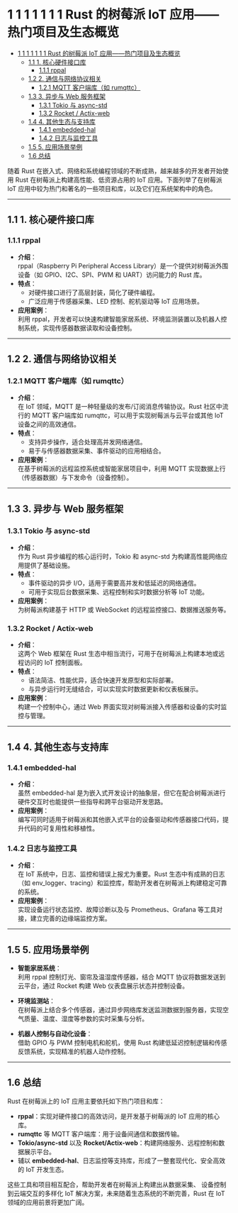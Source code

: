 # 1 1 1 1 1 1 1 Rust 的树莓派 IoT 应用——热门项目及生态概览

<!-- TOC START -->
- [1 1 1 1 1 1 1 Rust 的树莓派 IoT 应用——热门项目及生态概览](#1-1-1-1-1-1-1-rust-的树莓派-iot-应用——热门项目及生态概览)
  - [1.1 1. 核心硬件接口库](#1-核心硬件接口库)
    - [1.1.1 rppal](#rppal)
  - [1.2 2. 通信与网络协议相关](#2-通信与网络协议相关)
    - [1.2.1 MQTT 客户端库（如 rumqttc）](#mqtt-客户端库（如-rumqttc）)
  - [1.3 3. 异步与 Web 服务框架](#3-异步与-web-服务框架)
    - [1.3.1 Tokio 与 async-std](#tokio-与-async-std)
    - [1.3.2 Rocket / Actix-web](#rocket-actix-web)
  - [1.4 4. 其他生态与支持库](#4-其他生态与支持库)
    - [1.4.1 embedded-hal](#embedded-hal)
    - [1.4.2 日志与监控工具](#日志与监控工具)
  - [1.5 5. 应用场景举例](#5-应用场景举例)
  - [1.6 总结](#总结)
<!-- TOC END -->

随着 Rust 在嵌入式、网络和系统编程领域的不断成熟，越来越多的开发者开始使用 Rust 在树莓派上构建高性能、低资源占用的 IoT 应用。下面列举了在树莓派 IoT 应用中较为热门和著名的一些项目和库，以及它们在系统架构中的角色。

---

## 1.1 1. 核心硬件接口库

### 1.1.1 rppal

- **介绍**：  
  rppal（Raspberry Pi Peripheral Access Library）是一个提供对树莓派外围设备（如 GPIO、I2C、SPI、PWM 和 UART）访问能力的 Rust 库。  
- **特点**：  
  - 对硬件接口进行了高层封装，简化了硬件编程。  
  - 广泛应用于传感器采集、LED 控制、舵机驱动等 IoT 应用场景。  
- **应用案例**：  
  利用 rppal，开发者可以快速构建智能家居系统、环境监测装置以及机器人控制系统，实现传感器数据读取和设备控制。

---

## 1.2 2. 通信与网络协议相关

### 1.2.1 MQTT 客户端库（如 rumqttc）

- **介绍**：  
  在 IoT 领域，MQTT 是一种轻量级的发布/订阅消息传输协议。Rust 社区中流行的 MQTT 客户端库如 rumqttc，可以用于实现树莓派与云平台或其他 IoT 设备之间的高效通信。
- **特点**：  
  - 支持异步操作，适合处理高并发网络通信。  
  - 易于与传感器数据采集、事件驱动的应用相结合。
- **应用案例**：  
  在基于树莓派的远程监控系统或智能家居项目中，利用 MQTT 实现数据上行（传感器数据）与下发命令（设备控制）。

---

## 1.3 3. 异步与 Web 服务框架

### 1.3.1 Tokio 与 async-std

- **介绍**：  
  作为 Rust 异步编程的核心运行时，Tokio 和 async-std 为构建高性能网络应用提供了基础设施。  
- **特点**：  
  - 事件驱动的异步 I/O，适用于需要高并发和低延迟的网络通信。  
  - 可用于实现后台数据采集、远程控制和实时数据分析等 IoT 功能。
- **应用案例**：  
  为树莓派构建基于 HTTP 或 WebSocket 的远程监控接口、数据推送服务等。

### 1.3.2 Rocket / Actix-web

- **介绍**：  
  这两个 Web 框架在 Rust 生态中相当流行，可用于在树莓派上构建本地或远程访问的 IoT 控制面板。
- **特点**：  
  - 语法简洁、性能优异，适合快速开发原型和实际部署。  
  - 与异步运行时无缝结合，可以实现实时数据更新和仪表板展示。
- **应用案例**：  
  构建一个控制中心，通过 Web 界面实现对树莓派接入传感器和设备的实时监控与管理。

---

## 1.4 4. 其他生态与支持库

### 1.4.1 embedded-hal

- **介绍**：  
  虽然 embedded-hal 是为嵌入式开发设计的抽象层，但它在配合树莓派进行硬件交互时也能提供一些指导和跨平台驱动开发思路。
- **应用案例**：  
  编写可同时适用于树莓派和其他嵌入式平台的设备驱动和传感器接口代码，提升代码的可复用性和移植性。

### 1.4.2 日志与监控工具

- **介绍**：  
  在 IoT 系统中，日志、监控和错误上报尤为重要。Rust 生态中有成熟的日志（如 env_logger、tracing）和监控库，帮助开发者在树莓派上构建稳定可靠的系统。
- **应用案例**：  
  实现设备运行状态监控、故障诊断以及与 Prometheus、Grafana 等工具对接，建立完善的边缘端监控方案。

---

## 1.5 5. 应用场景举例

- **智能家居系统**：  
  利用 rppal 控制灯光、窗帘及温湿度传感器，结合 MQTT 协议将数据发送到云平台，通过 Rocket 构建 Web 仪表盘展示状态并控制设备。

- **环境监测站**：  
  在树莓派上结合多个传感器，通过异步网络库发送监测数据到服务器，实现空气质量、温度、湿度等参数的实时采集与分析。

- **机器人控制与自动化设备**：  
  借助 GPIO 与 PWM 控制电机和舵机，使用 Rust 构建低延迟控制逻辑和传感反馈系统，实现精准的机器人动作控制。

---

## 1.6 总结

Rust 在树莓派上的 IoT 应用主要依托如下热门项目和库：

- **rppal**：实现对硬件接口的高效访问，是开发基于树莓派的 IoT 应用的核心库。
- **rumqttc** 等 MQTT 客户端库：用于设备间通信和数据传输。
- **Tokio/async-std** 以及 **Rocket/Actix-web**：构建网络服务、远程控制和数据展示平台。
- 辅以 **embedded-hal**、日志监控等支持库，形成了一整套现代化、安全高效的 IoT 开发生态。

这些工具和项目相互配合，帮助开发者在树莓派上构建出从数据采集、
设备控制到云端交互的多样化 IoT 解决方案，未来随着生态系统的不断完善，Rust 在 IoT 领域的应用前景将更加广阔。

